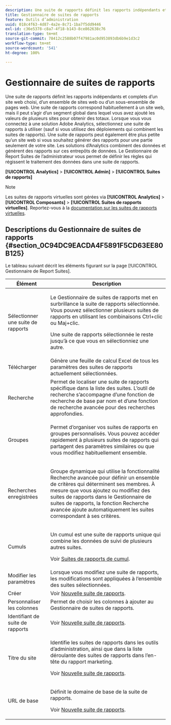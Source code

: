 ```yaml
---
description: Une suite de rapports définit les rapports indépendants et complets d’un site web choisi, d’un ensemble de sites web ou d’un sous-ensemble de pages Web. Une suite de rapports correspond habituellement à un site web, mais il peut s’agir d’un segment global dans lequel vous avez ajouté les valeurs de plusieurs sites pour obtenir des totaux. Lorsque vous vous connectez à une solution Adobe Analytics, sélectionnez une suite de rapports à utiliser (sauf si vous utilisez des déploiements qui combinent les suites de rapports). Une suite de rapports peut également être plus petite qu’un site web si vous souhaitez générer des rapports pour une partie seulement de votre site. Les solutions d’Analytics combinent des données et génèrent des rapports sur ces entrepôts de données. Le Gestionnaire de Report Suites de l’administrateur vous permet de définir les règles qui régissent le traitement des données dans une suite de rapports.
title: Gestionnaire de suites de rapports
feature: Outils d’administration
uuid: 018c4f63-4d87-4a2e-8c71-1ba7f5dd9446
exl-id: c36e5378-c8a7-4f18-b143-8ce862638c76
translation-type: tm+mt
source-git-commit: 78412c2588b07f47981ac0d953893db6b9e1d3c2
workflow-type: tm+mt
source-wordcount: '541'
ht-degree: 100%

---
```


# Gestionnaire de suites de rapports

Une suite de rapports définit les rapports indépendants et complets d’un site web choisi, d’un ensemble de sites web ou d’un sous-ensemble de pages web. Une suite de rapports correspond habituellement à un site web, mais il peut s’agir d’un segment global dans lequel vous avez ajouté les valeurs de plusieurs sites pour obtenir des totaux. Lorsque vous vous connectez à une solution Adobe Analytics, sélectionnez une suite de rapports à utiliser (sauf si vous utilisez des déploiements qui combinent les suites de rapports). Une suite de rapports peut également être plus petite qu’un site web si vous souhaitez générer des rapports pour une partie seulement de votre site. Les solutions d’Analytics combinent des données et génèrent des rapports sur ces entrepôts de données. Le Gestionnaire de Report Suites de l’administrateur vous permet de définir les règles qui régissent le traitement des données dans une suite de rapports.

**[!UICONTROL Analytics]** > **[!UICONTROL Admin]** > **[!UICONTROL Suites de rapports]**

>[!NOTE]
>
>Les suites de rapports virtuelles sont gérées via **[!UICONTROL Analytics]** > **[!UICONTROL Composants]** > **[!UICONTROL Suites de rapports virtuelles]**. Reportez-vous à la [documentation sur les suites de rapports virtuelles](/help/components/vrs/vrs-about.md).

## Descriptions du Gestionnaire de suites de rapports {#section_0C94DC9EACDA4F5891F5CD63EE80B125}

Le tableau suivant décrit les éléments figurant sur la page [!UICONTROL Gestionnaire de Report Suites].

<table id="table_F739FBD8DB8D409E916F12F61C5953D0"> 
 <thead> 
  <tr> 
   <th colname="col1" class="entry"> Élément </th> 
   <th colname="col2" class="entry"> Description </th> 
  </tr> 
 </thead>
 <tbody> 
  <tr> 
   <td colname="col1"> <span class="wintitle"> Sélectionner une suite de rapports</span> </td> 
   <td colname="col2"> <p>Le <span class="wintitle">Gestionnaire de suites de rapports</span> met en surbrillance la suite de rapports sélectionnée. Vous pouvez sélectionner plusieurs suites de rapports en utilisant les combinaisons <span class="uicontrol">Ctrl+clic</span> ou <span class="uicontrol">Maj+clic</span>. </p> <p>Une suite de rapports sélectionnée le reste jusqu’à ce que vous en sélectionniez une autre. </p> </td> 
  </tr> 
  <tr> 
   <td colname="col1"> <span class="wintitle"> Télécharger</span> </td> 
   <td colname="col2"> Génère une feuille de calcul Excel de tous les paramètres des suites de rapports actuellement sélectionnées. </td> 
  </tr> 
  <tr> 
   <td colname="col1"> <span class="wintitle"> Recherche</span> </td> 
   <td colname="col2"> Permet de localiser une suite de rapports spécifique dans la liste des suites. L’outil de recherche s’accompagne d’une fonction de recherche de base par nom et d’une fonction de recherche avancée pour des recherches approfondies. </td> 
  </tr> 
  <tr> 
   <td colname="col1"> <span class="wintitle"> Groupes</span> </td> 
   <td colname="col2"> <p>Permet d’organiser vos suites de rapports en groupes personnalisés. Vous pouvez accéder rapidement à plusieurs suites de rapports qui partagent des paramètres similaires ou que vous modifiez habituellement ensemble. </p> </td> 
  </tr> 
  <tr> 
   <td colname="col1"> <span class="wintitle"> Recherches enregistrées</span> </td> 
   <td colname="col2"> <p>Groupe dynamique qui utilise la fonctionnalité <span class="wintitle">Recherche avancée</span> pour définir un ensemble de critères qui déterminent ses membres. À mesure que vous ajoutez ou modifiez des suites de rapports dans le <span class="wintitle">Gestionnaire de suites de rapports</span>, la fonction <span class="wintitle">Recherche avancée</span> ajoute automatiquement les suites correspondant à ses critères. </p> </td> 
  </tr> 
  <tr> 
   <td colname="col1"> <span class="wintitle"> Cumuls</span> </td> 
   <td colname="col2"> <p>Un cumul est une suite de rapports unique qui combine les données de suivi de plusieurs autres suites. </p> <p>Voir <a href="/help/admin/c-manage-report-suites/rollup-report-suite.md"> Suites de rapports de cumul</a>. </p> </td> 
  </tr> 
  <tr> 
   <td colname="col1"> <span class="wintitle"> Modifier les paramètres</span> </td> 
   <td colname="col2"> Lorsque vous modifiez une suite de rapports, les modifications sont appliquées à l’ensemble des suites sélectionnées. </td> 
  </tr> 
  <tr> 
   <td colname="col1"> <span class="wintitle"> Créer</span> </td> 
   <td colname="col2">Voir <a href="/help/admin/c-manage-report-suites/c-new-report-suite/new-report-suite.md">Nouvelle suite de rapports</a>. </td> 
  </tr> 
  <tr> 
   <td colname="col1"> <span class="wintitle"> Personnaliser les colonnes</span> </td> 
   <td colname="col2">Permet de choisir les colonnes à ajouter au <span class="wintitle">Gestionnaire de suites de rapports</span>. </td> 
  </tr> 
  <tr> 
   <td colname="col1"> <span class="wintitle"> Identifiant de suite de rapports</span> </td> 
   <td colname="col2">Voir <a href="/help/admin/c-manage-report-suites/c-new-report-suite/new-report-suite.md">Nouvelle suite de rapports</a>. </td> 
  </tr> 
  <tr> 
   <td colname="col1"> <span class="wintitle"> Titre du site</span> </td> 
   <td colname="col2"> <p>Identifie les suites de rapports dans les outils d’administration, ainsi que dans la liste déroulante des suites de rapports dans l’en-tête du rapport marketing. </p> <p>Voir <a href="/help/admin/c-manage-report-suites/c-new-report-suite/new-report-suite.md">Nouvelle suite de rapports</a>. </p> </td> 
  </tr> 
  <tr> 
   <td colname="col1"> <span class="wintitle"> URL de base</span> </td> 
   <td colname="col2"> <p>Définit le domaine de base de la suite de rapports. </p> <p>Voir <a href="/help/admin/c-manage-report-suites/c-new-report-suite/new-report-suite.md">Nouvelle suite de rapports</a>. </p> </td> 
  </tr> 
 </tbody> 
</table>
